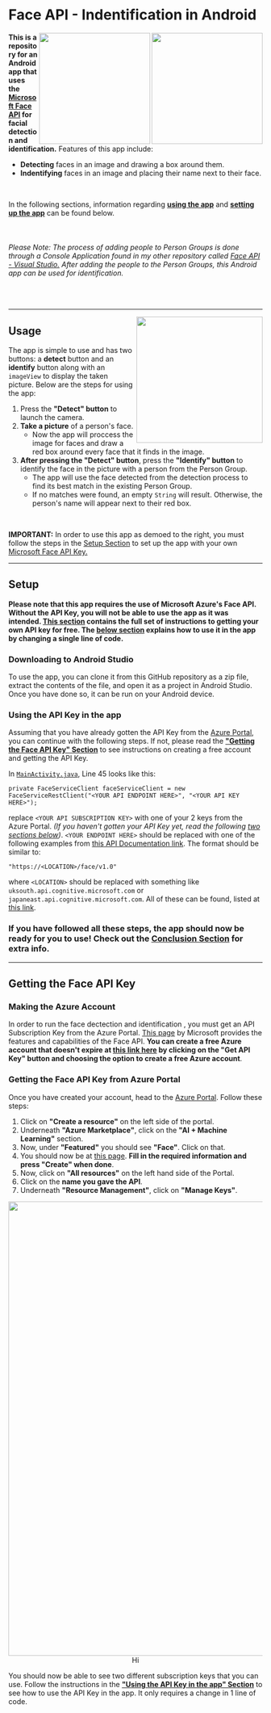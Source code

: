 # Face API - Indentification in Android

<p>
  <img width="220" align="right" src="https://github.com/ishaanjav/Face_API_-_Indentification_in_Android/blob/master/Detection.png">
  <img width="220" align="right" src="https://github.com/ishaanjav/Face_API_-_Indentification_in_Android/blob/master/Identification.png">
</p>

**This is a repository for an Android app that uses the [Microsoft Face API](https://azure.microsoft.com/en-us/services/cognitive-services/face/) for facial detection and  identification.** Features of this app include:
- **Detecting** faces in an image and drawing a box around them.
- **Indentifying** faces in an image and placing their name next to their face.

<br/>

In the following sections, information regarding [**using the app**](#usage) and [**setting up the app**](#setup) can be found below. 

<br/>

###### Please Note: The process of adding people to Person Groups is done through a Console Application found in my other repository called [Face API - Visual Studio.](https://github.com/ishaanjav/Face_API_-_Visual_Studio) After adding the people to the Person Groups, this Android app can be used for identification.

<br/>

------
<img width="250" align="right" src="https://github.com/ishaanjav/Face_API_-_Indentification_in_Android/blob/master/Process.gif">

## Usage


The app is simple to use and has two buttons: a **detect** button and an **identify** button along with an `imageView` to display the taken picture. Below are the steps for using the app:
1. Press the **"Detect" button** to launch the camera. 
2. **Take a picture** of a person's face. 
   * Now the app will proccess the image for faces and draw a red box around every face that it finds in the image.
3. **After pressing the "Detect" button**, press the **"Identify" button** to identify the face in the picture with a person from the Person Group. 
   * The app will use the face detected from the detection process to find its best match in the existing Person Group.
   * If no matches were found, an empty `String` will result. Otherwise, the person's name will appear next to their red box.

<br/>

**IMPORTANT:** In order to use this app as demoed to the right, you must follow the steps in the [Setup Section](#setup) to set up the app with your own [Microsoft Face API Key.](https://azure.microsoft.com/en-us/pricing/details/cognitive-services/face-api/)

-----
## Setup
**Please note that this app requires the use of Microsoft Azure's Face API. Without the API Key, you will not be able to use the app as it was intended. [This section](#getting-the-face-api-key) contains the full set of instructions to getting your own API key for free. The [below section](#using-the-api-key-in-the-app) explains how to use it in the app by changing a single line of code.**
### Downloading to Android Studio
To use the app, you can clone it from this GitHub repository as a zip file, extract the contents of the file, and open it as a project in Android Studio. Once you have done so, it can be run on your Android device.

### Using the API Key in the app
Assuming that you have already gotten the API Key from the [Azure Portal](https://portal.azure.com/#home), you can continue with the following steps. If not, please read the [**"Getting the Face API Key" Section**](#getting-the-face-api-key) to see instructions on creating a free account and getting the API Key.

In [`MainActivity.java`](https://github.com/ishaanjav/Face_API_-_Indentification_in_Android/blob/master/app/src/main/java/com/example/anany/videofacerecognition/MainActivity.java), Line 45 looks like this:

    private FaceServiceClient faceServiceClient = new FaceServiceRestClient("<YOUR API ENDPOINT HERE>", "<YOUR API KEY HERE>");
replace `<YOUR API SUBSCRIPTION KEY>` with one of your 2 keys from the Azure Portal. *(If you haven't gotten your API Key yet, read the following [two sections below](#getting-the-face-api-key))*. `<YOUR ENDPOINT HERE>` should be replaced with one of the following examples from [this API Documentation link](https://westus.dev.cognitive.microsoft.com/docs/services/563879b61984550e40cbbe8d/operations/563879b61984550f30395236). The format should be similar to: 
  
    "https://<LOCATION>/face/v1.0"
  
where `<LOCATION>` should be replaced with something like `uksouth.api.cognitive.microsoft.com` or `japaneast.api.cognitive.microsoft.com`. All of these can be found, listed at [this link](https://westus.dev.cognitive.microsoft.com/docs/services/563879b61984550e40cbbe8d/operations/563879b61984550f30395236).  

### If you have followed all these steps, the app should now be ready for you to use! Check out the [Conclusion Section](#conclusion) for extra info.



-----
## Getting the Face API Key

### Making the Azure Account
In order to run the face dectection and identification , you must get an API Subscription Key from the Azure Portal. [This page](https://azure.microsoft.com/en-us/services/cognitive-services/face/) by Microsoft provides the features and capabilities of the Face API. **You can create a free Azure account that doesn't expire at [this link here](https://azure.microsoft.com/en-us/try/cognitive-services/?api=face-api) by clicking on the "Get API Key" button and choosing the option to create a free Azure account**. 
### Getting the Face API Key from Azure Portal
Once you have created your account, head to the [Azure Portal](https://portal.azure.com/#home). Follow these steps:
1. Click on **"Create a resource"** on the left side of the portal.
2. Underneath **"Azure Marketplace"**, click on the **"AI + Machine Learning"** section. 
3. Now, under **"Featured"** you should see **"Face"**. Click on that.
4. You should now be at [this page](https://portal.azure.com/#create/Microsoft.CognitiveServicesFace). **Fill in the required information and press "Create" when done**.
5. Now, click on **"All resources"** on the left hand side of the Portal.
6. Click on the **name you gave the API**.
7. Underneath **"Resource Management"**, click on **"Manage Keys"**.

<p align="center">
  <img width="900" src="https://github.com/ishaanjav/Face_Analyzer/blob/master/Azure-FaceAPI%20Key.PNG">
  <td>Hi</td>
</p>

You should now be able to see two different subscription keys that you can use. Follow the instructions in the [**"Using the API Key in the app" Section**](#using-the-api-key-in-the-app) to see how to use the API Key in the app. It only requires a change in 1 line of code.
